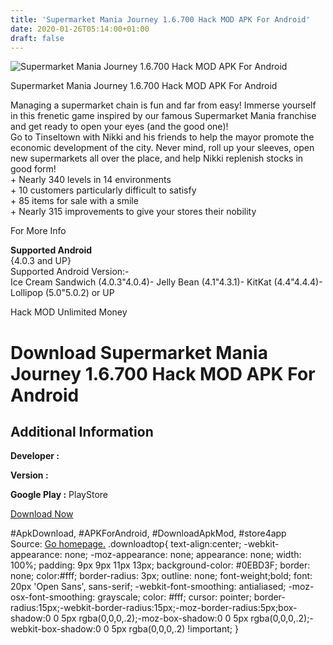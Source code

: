 ```yaml
---
title: 'Supermarket Mania Journey 1.6.700 Hack MOD APK For Android'
date: 2020-01-26T05:14:00+01:00
draft: false
---
```


![Supermarket Mania Journey 1.6.700 Hack MOD APK For Android](https://i1.wp.com/apkhome.net/wp-content/uploads/2017/11/Supermarket-Mania-Journey-1.6.700.png "Supermarket Mania Journey 1.6.700 Hack MOD APK For Android")

  

Supermarket Mania Journey 1.6.700 Hack MOD APK For Android

Managing a supermarket chain is fun and far from easy! Immerse yourself in this frenetic game inspired by our famous Supermarket Mania franchise and get ready to open your eyes (and the good one)!  
Go to Tinseltown with Nikki and his friends to help the mayor promote the economic development of the city. Never mind, roll up your sleeves, open new supermarkets all over the place, and help Nikki replenish stocks in good form!  
\+ Nearly 340 levels in 14 environments  
\+ 10 customers particularly difficult to satisfy  
\+ 85 items for sale with a smile  
\+ Nearly 315 improvements to give your stores their nobility

For More Info

**Supported Android**  
{4.0.3 and UP}  
Supported Android Version:-  
Ice Cream Sandwich (4.0.3"4.0.4)- Jelly Bean (4.1"4.3.1)- KitKat (4.4"4.4.4)- Lollipop (5.0"5.0.2) or UP

Hack MOD Unlimited Money

Download Supermarket Mania Journey 1.6.700 Hack MOD APK For Android
===================================================================

Additional Information
----------------------

**Developer :**

**Version :**

**Google Play :** PlayStore

  

[Download Now](https://store4app.co/post/supermarket-mania-journey-1-6-700-hack-mod-apk-for-android_1573671635)

  
#ApkDownload, #APKForAndroid, #DownloadApkMod, #store4app  
Source: [Go homepage.](https://store4app.co/post/supermarket-mania-journey-1-6-700-hack-mod-apk-for-android_1573671635) .downloadtop{ text-align:center; -webkit-appearance: none; -moz-appearance: none; appearance: none; width: 100%; padding: 9px 9px 11px 13px; background-color: #0EBD3F; border: none; color:#fff; border-radius: 3px; outline: none; font-weight;bold; font: 20px 'Open Sans', sans-serif; -webkit-font-smoothing: antialiased; -moz-osx-font-smoothing: grayscale; color: #fff; cursor: pointer; border-radius:15px;-webkit-border-radius:15px;-moz-border-radius:5px;box-shadow:0 0 5px rgba(0,0,0,.2);-moz-box-shadow:0 0 5px rgba(0,0,0,.2);-webkit-box-shadow:0 0 5px rgba(0,0,0,.2) !important; }